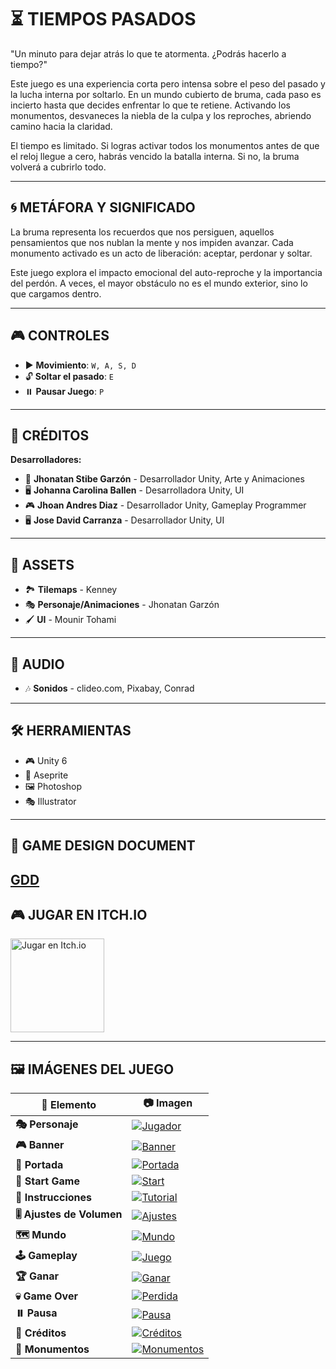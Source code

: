 # ⏳ TIEMPOS PASADOS

"Un minuto para dejar atrás lo que te atormenta. ¿Podrás hacerlo a tiempo?"

Este juego es una experiencia corta pero intensa sobre el peso del pasado y la lucha interna por soltarlo. En un mundo cubierto de bruma, cada paso es incierto hasta que decides enfrentar lo que te retiene. Activando los monumentos, desvaneces la niebla de la culpa y los reproches, abriendo camino hacia la claridad.

El tiempo es limitado. Si logras activar todos los monumentos antes de que el reloj llegue a cero, habrás vencido la batalla interna. Si no, la bruma volverá a cubrirlo todo.

---

## 🌀 METÁFORA Y SIGNIFICADO

La bruma representa los recuerdos que nos persiguen, aquellos pensamientos que nos nublan la mente y nos impiden avanzar. Cada monumento activado es un acto de liberación: aceptar, perdonar y soltar.

Este juego explora el impacto emocional del auto-reproche y la importancia del perdón. A veces, el mayor obstáculo no es el mundo exterior, sino lo que cargamos dentro.

---

## 🎮 CONTROLES

- ▶️ **Movimiento**: `W, A, S, D`
- 🔓 **Soltar el pasado**: `E`
- ⏸️ **Pausar Juego**: `P`

---

## 👥 CRÉDITOS

**Desarrolladores:**

- 🎨 **Jhonatan Stibe Garzón** - Desarrollador Unity, Arte y Animaciones  
- 🖥️ **Johanna Carolina Ballen** - Desarrolladora Unity, UI  
- 🎮 **Jhoan Andres Diaz** - Desarrollador Unity, Gameplay Programmer  
- 🖥️ **Jose David Carranza** - Desarrollador Unity, UI  

---

## 🎨 ASSETS

- 🏞️ **Tilemaps** - Kenney  
- 🎭 **Personaje/Animaciones** - Jhonatan Garzón  
- 🖌️ **UI** - Mounir Tohami  

---

## 🎵 AUDIO

- 🎶 **Sonidos** - clideo.com, Pixabay, Conrad  

---

## 🛠️ HERRAMIENTAS

- 🎮 Unity 6
- 🎨 Aseprite
- 🖼️ Photoshop
- 🎭 Illustrator

---
## 📄 GAME DESIGN DOCUMENT  
[GDD](https://drive.google.com/file/d/1csqn4PtJezpQTh4gc3p8p8kOnM3Fdi5a/view)  
---


## 🎮 JUGAR EN ITCH.IO

<a href="https://josedavdmast3r.itch.io/tiempos-pasados">
  <img src="Assets/DataGameTiemposPasados/ItchioBlanco.png" alt="Jugar en Itch.io" width="150">
</a>

---

## 🖼️ IMÁGENES DEL JUEGO

| 📌 Elemento | 📷 Imagen |
|------------|------------|
| **🎭 Personaje** | [![Jugador](Assets/DataGameTiemposPasados/Player.png)](Assets/DataGameTiemposPasados/Player.png) |
| **🎮 Banner** | [![Banner](Assets/DataGameTiemposPasados/TiemposPasadosBaner.png)](Assets/DataGameTiemposPasados/TiemposPasadosBaner.png) |
| **🎨 Portada** | [![Portada](Assets/DataGameTiemposPasados/TiemposPasadosInterface.png)](Assets/DataGameTiemposPasados/TiemposPasadosInterface.png) |
| **🚀 Start Game** | [![Start](Assets/DataGameTiemposPasados/StarGame.png)](Assets/DataGameTiemposPasados/StarGame.png) |
| **📖 Instrucciones** | [![Tutorial](Assets/DataGameTiemposPasados/Instruciones.png)](Assets/DataGameTiemposPasados/Instruciones.png) |
| **🎚️ Ajustes de Volumen** | [![Ajustes](Assets/DataGameTiemposPasados/AjustesVolume.png)](Assets/DataGameTiemposPasados/AjustesVolume.png) |
| **🗺️ Mundo** | [![Mundo](Assets/DataGameTiemposPasados/Mapa.png)](Assets/DataGameTiemposPasados/Mapa.png) |
| **🕹️ Gameplay** | [![Juego](Assets/DataGameTiemposPasados/Game.png)](Assets/DataGameTiemposPasados/Game.png) |
| **🏆 Ganar** | [![Ganar](Assets/DataGameTiemposPasados/YouWin.png)](Assets/DataGameTiemposPasados/YouWin.png) |
| **💀 Game Over** | [![Perdida](Assets/DataGameTiemposPasados/GameOver.png)](Assets/DataGameTiemposPasados/GameOver.png) |
| **⏸️ Pausa** | [![Pausa](Assets/DataGameTiemposPasados/Pausa.png)](Assets/DataGameTiemposPasados/Pausa.png) |
| **📜 Créditos** | [![Créditos](Assets/DataGameTiemposPasados/Creditos.png)](Assets/DataGameTiemposPasados/Creditos.png) |
| **🗿 Monumentos** | [![Monumentos](Assets/DataGameTiemposPasados/Monumentos.png)](Assets/DataGameTiemposPasados/Monumentos.png) |

